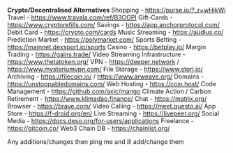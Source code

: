 __**Crypto/Decentralised Alternatives**__
Shopping - https://purse.io/?_r=wHjkWi
Travel - https://www.travala.com/ref/B3OGPI
Gift-Cards - https://www.cryptorefills.com/
Savings - https://app.anchorprotocol.com/
Debit Card - https://crypto.com/cards
Music Streaming - https://audius.co/
Prediction Market - https://polymarket.com/
Sports Betting - https://mainnet.dexsport.io/sports
Casino - https://betplay.io/
Margin Trading - https://gains.trade/
Video Streaming Infrastructure - https://www.thetatoken.org/
VPN - https://deeper.network / https://www.mysteriumvpn.com/
File Storage - https://www.storj.io/
Archiving - https://filecoin.io/ / https://www.arweave.org/
Domains - https://unstoppabledomains.com/
Web Hosting - https://coin.host/
Code Management - https://github.com/axic/mango
Climate Action / Carbon Retirement - https://www.klimadao.finance/
Chat - https://matrix.org/
Browser - https://brave.com/
Video Calling - https://meet.questo.ai/
App Store - https://f-droid.org/en/
Live Streaming - https://livepeer.org/
Social Media - https://docs.deso.org/for-users/applications
Freelance - https://gitcoin.co/
Web3 Chain DB - https://chainlist.org/

Any additions/changes then ping me and ill add/change them